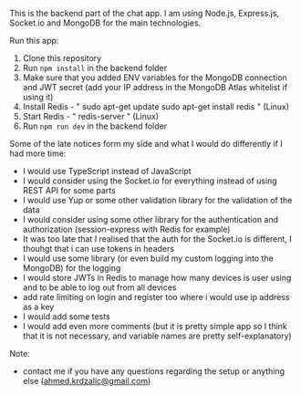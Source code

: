 This is the backend part of the chat app.
I am using Node.js, Express.js, Socket.io and MongoDB for the main technologies.

Run this app:

1. Clone this repository
2. Run `npm install` in the backend folder
3. Make sure that you added ENV variables for the MongoDB connection and JWT secret (add your IP address in the MongoDB Atlas whitelist if using it)
4. Install Redis - "
   sudo apt-get update
   sudo apt-get install redis
   "
   (Linux)
5. Start Redis - "
   redis-server
   "
   (Linux)
6. Run `npm run dev` in the backend folder

Some of the late notices form my side and what I would do differently if I had more time:

- I would use TypeScript instead of JavaScript
- I would consider using the Socket.io for everything instead of using REST API for some parts
- I would use Yup or some other validation library for the validation of the data
- I would consider using some other library for the authentication and authorization (session-express with Redis for example)
- It was too late that I realised that the auth for the Socket.io is different, I thouhgt that i can use tokens in headers
- I would use some library (or even build my custom logging into the MongoDB) for the logging
- I would store JWTs in Redis to manage how many devices is user using and to be able to log out from all devices
- add rate limiting on login and register too where i would use ip address as a key
- I would add some tests
- I would add even more comments (but it is pretty simple app so I think that it is not necessary, and variable names are pretty self-explanatory)

Note:

- contact me if you have any questions regarding the setup or anything else (ahmed.krdzalic@gmail.com)
